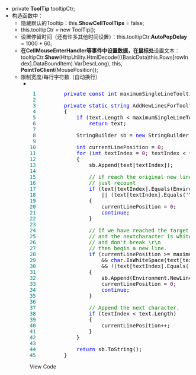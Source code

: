 <ul>
<li>private <strong>ToolTip</strong> tooltipCtr;</li>
<li>构造函数中：
<ul>
<li>隐藏默认的Tooltip：this.<strong>ShowCellToolTips</strong> = false;</li>
<li>this.tooltipCtr = new ToolTip();</li>
<li>设置停留时间（还有许多其他时间设置）：this.tooltipCtr.<strong>AutoPopDelay</strong> = 1000 * 60;</li>
<li><strong>在CellMouseEnterHandler等事件中设置数据，在鼠标处</strong>设置文本：tooltipCtr.<strong>Show</strong>(HttpUtility.HtmlDecode(((BasicData)this.Rows[rowIndex].DataBoundItem).VarDescLong), this, <strong>PointToClient</strong>(MousePosition));</li>
<li>限制宽度/每行字符数（自动换行）
<ul>
<li>
<div class="cnblogs_code" onclick="cnblogs_code_show('c8f6be46-c366-45eb-9f17-86fc49321b51')"><img id="code_img_closed_c8f6be46-c366-45eb-9f17-86fc49321b51" class="code_img_closed" src="http://images.cnblogs.com/OutliningIndicators/ContractedBlock.gif" alt="" /><img id="code_img_opened_c8f6be46-c366-45eb-9f17-86fc49321b51" class="code_img_opened" style="display: none;" onclick="cnblogs_code_hide('c8f6be46-c366-45eb-9f17-86fc49321b51',event)" src="http://images.cnblogs.com/OutliningIndicators/ExpandedBlockStart.gif" alt="" />
<div id="cnblogs_code_open_c8f6be46-c366-45eb-9f17-86fc49321b51" class="cnblogs_code_hide">
<pre><span style="color: #008080;"> 1</span>         <span style="color: #0000ff;">private</span> <span style="color: #0000ff;">const</span> <span style="color: #0000ff;">int</span> maximumSingleLineTooltipLength = <span style="color: #800080;">120</span><span style="color: #000000;">;
</span><span style="color: #008080;"> 2</span> 
<span style="color: #008080;"> 3</span>         <span style="color: #0000ff;">private</span> <span style="color: #0000ff;">static</span> <span style="color: #0000ff;">string</span> AddNewLinesForTooltip(<span style="color: #0000ff;">string</span><span style="color: #000000;"> text)
</span><span style="color: #008080;"> 4</span> <span style="color: #000000;">        {
</span><span style="color: #008080;"> 5</span>             <span style="color: #0000ff;">if</span> (text.Length &lt;<span style="color: #000000;"> maximumSingleLineTooltipLength)
</span><span style="color: #008080;"> 6</span>                 <span style="color: #0000ff;">return</span><span style="color: #000000;"> text;
</span><span style="color: #008080;"> 7</span> 
<span style="color: #008080;"> 8</span>             StringBuilder sb = <span style="color: #0000ff;">new</span><span style="color: #000000;"> StringBuilder();
</span><span style="color: #008080;"> 9</span> 
<span style="color: #008080;">10</span>             <span style="color: #0000ff;">int</span> currentLinePosition = <span style="color: #800080;">0</span><span style="color: #000000;">;
</span><span style="color: #008080;">11</span>             <span style="color: #0000ff;">for</span> (<span style="color: #0000ff;">int</span> textIndex = <span style="color: #800080;">0</span>; textIndex &lt; text.Length; textIndex++<span style="color: #000000;">)
</span><span style="color: #008080;">12</span> <span style="color: #000000;">            {
</span><span style="color: #008080;">13</span> <span style="color: #000000;">                sb.Append(text[textIndex]);
</span><span style="color: #008080;">14</span> 
<span style="color: #008080;">15</span>                 <span style="color: #008000;">//</span><span style="color: #008000;"> if reach the original new line in the text
</span><span style="color: #008080;">16</span>                 <span style="color: #008000;">//</span><span style="color: #008000;"> just recount</span>
<span style="color: #008080;">17</span>                 <span style="color: #0000ff;">if</span><span style="color: #000000;"> (text[textIndex].Equals(Environment.NewLine)
</span><span style="color: #008080;">18</span>                     || (text[textIndex].Equals(<span style="color: #800000;">'</span><span style="color: #800000;">\n</span><span style="color: #800000;">'</span>) &amp;&amp; textIndex &gt;= <span style="color: #800080;">1</span> &amp;&amp; text[textIndex - <span style="color: #800080;">1</span>].Equals(<span style="color: #800000;">'</span><span style="color: #800000;">\r</span><span style="color: #800000;">'</span><span style="color: #000000;">)))
</span><span style="color: #008080;">19</span> <span style="color: #000000;">                {
</span><span style="color: #008080;">20</span>                     currentLinePosition = <span style="color: #800080;">0</span><span style="color: #000000;">;
</span><span style="color: #008080;">21</span>                     <span style="color: #0000ff;">continue</span><span style="color: #000000;">;
</span><span style="color: #008080;">22</span> <span style="color: #000000;">                }
</span><span style="color: #008080;">23</span> 
<span style="color: #008080;">24</span>                 <span style="color: #008000;">//</span><span style="color: #008000;"> If we have reached the target line length 
</span><span style="color: #008080;">25</span>                 <span style="color: #008000;">//</span><span style="color: #008000;"> and the nextcharacter is whitespace 
</span><span style="color: #008080;">26</span>                 <span style="color: #008000;">//</span><span style="color: #008000;"> and don't break \r\n
</span><span style="color: #008080;">27</span>                 <span style="color: #008000;">//</span><span style="color: #008000;"> then begin a new line.</span>
<span style="color: #008080;">28</span>                 <span style="color: #0000ff;">if</span> (currentLinePosition &gt;=<span style="color: #000000;"> maximumSingleLineTooltipLength
</span><span style="color: #008080;">29</span>                     &amp;&amp; <span style="color: #0000ff;">char</span><span style="color: #000000;">.IsWhiteSpace(text[textIndex])
</span><span style="color: #008080;">30</span>                     &amp;&amp; !(text[textIndex].Equals(<span style="color: #800000;">'</span><span style="color: #800000;">\r</span><span style="color: #800000;">'</span>) &amp;&amp; textIndex &lt; text.Length &amp;&amp; text[textIndex + <span style="color: #800080;">1</span>].Equals(<span style="color: #800000;">'</span><span style="color: #800000;">\n</span><span style="color: #800000;">'</span><span style="color: #000000;">)))
</span><span style="color: #008080;">31</span> <span style="color: #000000;">                {
</span><span style="color: #008080;">32</span> <span style="color: #000000;">                    sb.Append(Environment.NewLine);
</span><span style="color: #008080;">33</span>                     currentLinePosition = <span style="color: #800080;">0</span><span style="color: #000000;">;
</span><span style="color: #008080;">34</span>                     <span style="color: #0000ff;">continue</span><span style="color: #000000;">;
</span><span style="color: #008080;">35</span> <span style="color: #000000;">                }
</span><span style="color: #008080;">36</span> 
<span style="color: #008080;">37</span>                 <span style="color: #008000;">//</span><span style="color: #008000;"> Append the next character.</span>
<span style="color: #008080;">38</span>                 <span style="color: #0000ff;">if</span> (textIndex &lt;<span style="color: #000000;"> text.Length)
</span><span style="color: #008080;">39</span> <span style="color: #000000;">                {
</span><span style="color: #008080;">40</span>                     currentLinePosition++<span style="color: #000000;">;
</span><span style="color: #008080;">41</span> <span style="color: #000000;">                }
</span><span style="color: #008080;">42</span> <span style="color: #000000;">            }
</span><span style="color: #008080;">43</span> 
<span style="color: #008080;">44</span>             <span style="color: #0000ff;">return</span><span style="color: #000000;"> sb.ToString();
</span><span style="color: #008080;">45</span>         }</pre>
</div>
<span class="cnblogs_code_collapse">View Code</span></div>
<p>&nbsp;</p>
</li>
</ul>
</li>
</ul>
</li>
</ul>